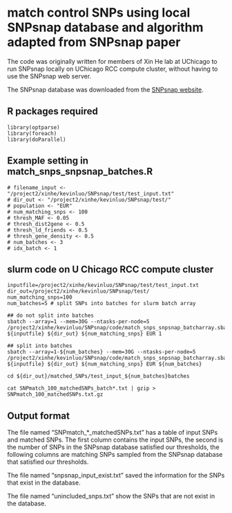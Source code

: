 # match control SNPs using local SNPsnap database and algorithm adapted from SNPsnap paper

The code was originally written for members of Xin He lab at UChicago to run SNPsnap locally on UChicago RCC compute cluster, 
without having to use the SNPsnap web server.

The SNPsnap database was downloaded from the [SNPsnap website](http://www.broadinstitute.org/mpg/snpsnap/match_snps.html).

## R packages required
```
library(optparse)
library(foreach)
library(doParallel)
```

## Example setting in match_snps_snpsnap_batches.R
```
# filename_input <- "/project2/xinhe/kevinluo/SNPsnap/test/test_input.txt"
# dir_out <- "/project2/xinhe/kevinluo/SNPsnap/test/"
# population <- "EUR"
# num_matching_snps <- 100
# thresh_MAF <- 0.05
# thresh_dist2gene <- 0.5
# thresh_ld_friends <- 0.5
# thresh_gene_density <- 0.5
# num_batches <- 3
# idx_batch <- 1
```

## slurm code on U Chicago RCC compute cluster
```
inputfile=/project2/xinhe/kevinluo/SNPsnap/test/test_input.txt
dir_out=/project2/xinhe/kevinluo/SNPsnap/test/
num_matching_snps=100
num_batches=5 # split SNPs into batches for slurm batch array

## do not split into batches
sbatch --array=1 --mem=30G --ntasks-per-node=5 /project2/xinhe/kevinluo/SNPsnap/code/match_snps_snpsnap_batcharray.sbatch ${inputfile} ${dir_out} ${num_matching_snps} EUR 1

## split into batches
sbatch --array=1-${num_batches} --mem=30G --ntasks-per-node=5 /project2/xinhe/kevinluo/SNPsnap/code/match_snps_snpsnap_batcharray.sbatch ${inputfile} ${dir_out} ${num_matching_snps} EUR ${num_batches}

cd ${dir_out}/matched_SNPs/test_input_${num_batches}batches

cat SNPmatch_100_matchedSNPs_batch*.txt | gzip > SNPmatch_100_matchedSNPs.txt.gz
```

## Output format
The file named “SNPmatch_*_matchedSNPs.txt” has a table of input SNPs and matched SNPs. The first column contains the input SNPs, the second is the number of SNPs in the SNPsnap database satisfied our thresholds, the following columns are matching SNPs sampled from the SNPsnap database that satisfied our thresholds.

The file named “snpsnap_input_exist.txt” saved the information for the SNPs that exist in the database.

The file named “unincluded_snps.txt” show the SNPs that are not exist in the database.
